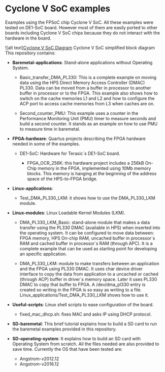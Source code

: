 Cyclone V SoC examples
====================
Examples using the FPSoC chip Cyclone V SoC. All these examples were tested on DE1-SoC board. However most of them are easily ported to other boards including Cyclone V SoC chips because they do not interact with the hardware in the board. 

![alt text][Cyclone V SoC Diagram](https://github.com/robertofem/CycloneVSoC-examples/raw/master/CycloneVSoC.png)
Cyclone V SoC simplified block diagram
This repository contains:

* **Baremetal-applications**: Stand-alone applications without Operating System.

	* Basic\_transfer\_DMA\_PL330: This is a complete example on moving data using the HPS Direct Memory Access Controller (DMAC) PL330. Data can be moved from a buffer in processor to another buffer in processor or to the FPGA. This example also shows how to switch on the cache memories L1 and L2 and how to configure the ACP port to access cache memories from L3 when caches are on.
	
	*  Second\_counter\_PMU: This example uses a counter in the Performance Monitoring Unit (PMU) timer to measure seconds and build a second counter. It stands as an example on how to use PMU to measure time in baremetal.

* **FPGA-hardware**: Quartus projects describing the FPGA hardware needed in some of the examples.

	* DE1-SoC:  Hardware for Terasic´s DE1-SoC board.

		* FPGA\_OCR\_256K: this hardware project includes a 256kB On-Chip memory in the FPGA, implemented using 10Mb memory blocks. This memory is hanging at the beginning of the address space of the HPS-to-FPGA bridge.
    
* **Linux-applications**:
    * Test_DMA_PL330_LKM: it shows how to use the DMA\_PL330\_LKM module.

* **Linux-modules**: Linux Loadable Kernel Modules (LKM). 
	* DMA_PL330_LKM_Basic: stand-alone module that makes a data transfer using the PL330 DMAC (available in HPS) when inserted into the operating system. It can be configured to move data between: FPGA memory, HPS On-chip RAM, uncached buffer in processor´s RAM and cached buffer in processor´s RAM (through APC). It is a complete example that can be used as starting point for developing an specific application.

	* DMA_PL330_LKM: module to make transfers between an application and the FPGA using PL330 DMAC. It uses char device driver interface to copy the data from application to a uncached or cached (through ACP) buffer in driver´s memory space. Later it uses PL330 DMAC to copy that buffer to FPGA. A /dev/dma_pl330 entry is created so writing in the FPGA is so easy as writing to a file. Linux_applications/Test_DMA_PL330_LKM shows how to use it.

* **Useful-scripts**: Linux shell scripts to ease configuration of the board.
	* fixed_mac_dhcp.sh: fixes MAC and asks IP using DHCP protocol.

* **SD-baremetal**: This brief tutorial explains how to build a SD card to run the baremetal examples provided in this repository.

* **SD-operating-system**: It explains how to build an SD card with Operating System from scratch. All the files needed are also provided to save time. Currently the OS that have been tested are:

    * Angstrom-v2012.12
    * Angstrom-v2016.12
    

